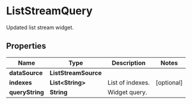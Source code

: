 

# ListStreamQuery

Updated list stream widget.

## Properties

Name | Type | Description | Notes
------------ | ------------- | ------------- | -------------
**dataSource** | **ListStreamSource** |  | 
**indexes** | **List&lt;String&gt;** | List of indexes. |  [optional]
**queryString** | **String** | Widget query. | 



